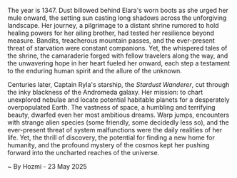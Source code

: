 
The year is 1347.  Dust billowed behind Elara's worn boots as she urged her mule onward, the setting sun casting long shadows across the unforgiving landscape.  Her journey, a pilgrimage to a distant shrine rumored to hold healing powers for her ailing brother, had tested her resilience beyond measure.  Bandits, treacherous mountain passes, and the ever-present threat of starvation were constant companions. Yet, the whispered tales of the shrine, the camaraderie forged with fellow travelers along the way, and the unwavering hope in her heart fueled her onward, each step a testament to the enduring human spirit and the allure of the unknown.


Centuries later, Captain Ryla's starship, the *Stardust Wanderer*, cut through the inky blackness of the Andromeda galaxy.  Her mission: to chart unexplored nebulae and locate potential habitable planets for a desperately overpopulated Earth.  The vastness of space, a humbling and terrifying beauty, dwarfed even her most ambitious dreams.  Warp jumps, encounters with strange alien species (some friendly, some decidedly less so), and the ever-present threat of system malfunctions were the daily realities of her life. Yet, the thrill of discovery, the potential for finding a new home for humanity, and the profound mystery of the cosmos kept her pushing forward into the uncharted reaches of the universe.

~ By Hozmi - 23 May 2025
